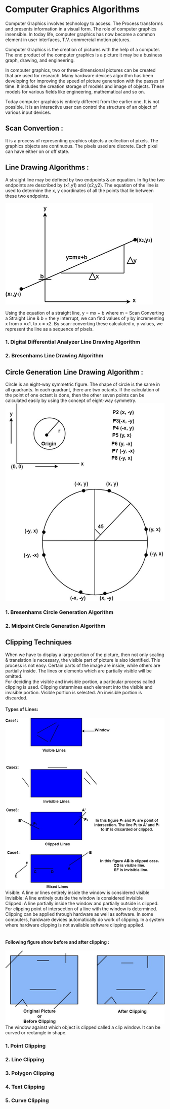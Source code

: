# Computer Graphics Algorithms
Computer Graphics involves technology to access. The Process transforms and presents information in a visual form. The role of computer graphics insensible. In today life, computer graphics has now become a common element in user interfaces, T.V. commercial motion pictures.<br>

Computer Graphics is the creation of pictures with the help of a computer. The end product of the computer graphics is a picture it may be a business graph, drawing, and engineering.<br>

In computer graphics, two or three-dimensional pictures can be created that are used for research. Many hardware devices algorithm has been developing for improving the speed of picture generation with the passes of time. It includes the creation storage of models and image of objects. These models for various fields like engineering, mathematical and so on. <br>

Today computer graphics is entirely different from the earlier one. It is not possible. It is an interactive user can control the structure of an object of various input devices.<br>

## Scan Convertion : 
It is a process of representing graphics objects a collection of pixels. The graphics objects are continuous. The pixels used are discrete. Each pixel can have either on or off state.


## Line Drawing Algorithms : 
A straight line may be defined by two endpoints & an equation. In fig the two endpoints are described by (x1,y1) and (x2,y2). The equation of the line is used to determine the x, y coordinates of all the points that lie between these two endpoints.<br>

![Scan Conversion of Straight Line](scan_line.jpg)

Using the equation of a straight line, y = mx + b where m = Scan Converting a Straight Line & b = the y interrupt, we can find values of y by incrementing x from x =x1, to x = x2. By scan-converting these calculated x, y values, we represent the line as a sequence of pixels.


### 1. Digital Differential Analyzer Line Drawing Algorithm              
### 2. Bresenhams Line Drawing Algorithm

## Circle Generation Line Drawing Algorithm : 
Circle is an eight-way symmetric figure. The shape of circle is the same in all quadrants. In each quadrant, there are two octants. If the calculation of the point of one octant is done, then the other seven points can be calculated easily by using the concept of eight-way symmetry.
<br>
![Eight Way Symmerty of a Circle](circle.jpg)
<br>


### 1. Bresenhams Circle Generation Algorithm
### 2. Midpoint Circle Generation Algorithm

## Clipping Techniques

When we have to display a large portion of the picture, then not only scaling & translation is necessary, the visible part of picture is also identified. This process is not easy. Certain parts of the image are inside, while others are partially inside. The lines or elements which are partially visible will be omitted.
<br>
For deciding the visible and invisible portion, a particular process called clipping is used. Clipping determines each element into the visible and invisible portion. Visible portion is selected. An invisible portion is discarded.
<br>
#### Types of Lines:
![Types of Lines](lines.jpg)
<br>
Visible: A line or lines entirely inside the window is considered visible<br>
Invisible: A line entirely outside the window is considered invisible<br>
Clipped: A line partially inside the window and partially outside is clipped. For clipping point of intersection of a line with the window is determined.<br>
Clipping can be applied through hardware as well as software. In some computers, hardware devices automatically do work of clipping. In a system where hardware clipping is not available software clipping applied.<br>
<br>
#### Following figure show before and after clipping :
![ ](clipped.jpg)
<br>
The window against which object is clipped called a clip window. It can be curved or rectangle in shape.<br>

### 1. Point Clipping
### 2. Line Clipping
### 3. Polygon Clipping
### 4. Text Clipping
### 5. Curve Clipping

